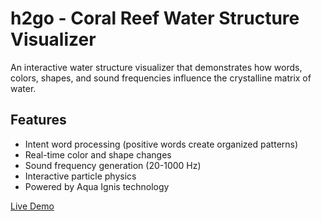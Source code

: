 # h2go - Coral Reef Water Structure Visualizer

An interactive water structure visualizer that demonstrates how words, colors, shapes, and sound frequencies influence the crystalline matrix of water.

## Features
- Intent word processing (positive words create organized patterns)
- Real-time color and shape changes
- Sound frequency generation (20-1000 Hz)
- Interactive particle physics
- Powered by Aqua Ignis technology

[Live Demo](https://yourusername.github.io/h2go)
